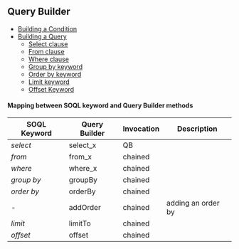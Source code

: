 ## Query Builder
* [Building a Condition](condition/README.md)
* [Building a Query](query/README.md)
  * [Select clause](query/SELECT.md)
  * [From clause](query/FROM.md)
  * [Where clause](query/WHERE.md)
  * [Group by keyword](query/GROUPBY.md)
  * [Order by keyword](query/ORDERBY.md)
  * [Limit keyword](query/LIMIT.md)
  * [Offset Keyword](query/OFFSET.md)



#### Mapping between SOQL keyword and Query Builder methods

| SOQL Keyword | Query Builder | Invocation | Description        |
|--------------|---------------|------------|--------------------|
| *select*     | select_x      | QB         |                    |
| *from*       | from_x        | chained    |                    |
| *where*      | where_x       | chained    |                    |
| *group by*   | groupBy       | chained    |                    |
| *order by*   | orderBy       | chained    |                    |
| *-*          | addOrder      | chained    | adding an order by |
| *limit*      | limitTo       | chained    |                    |
| *offset*     | offset        | chained    |                    |
